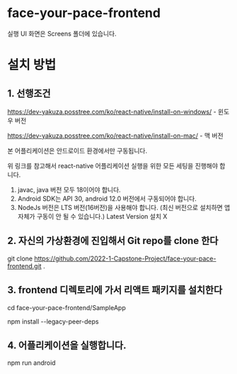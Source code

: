 # face-your-pace-frontend



실행 UI 화면은 Screens 폴더에 있습니다.


# 설치 방법

## 1. 선행조건

https://dev-yakuza.posstree.com/ko/react-native/install-on-windows/ - 윈도우 버전

https://dev-yakuza.posstree.com/ko/react-native/install-on-mac/ - 맥 버전

본 어플리케이션은 안드로이드 환경에서만 구동됩니다.

위 링크를 참고해서 react-native 어플리케이션 실행을 위한 모든 
세팅을 진행해야 합니다.

 1. javac, java 버전 모두 18이어야 합니다.
 2. Android SDK는 API 30, android 12.0 버전에서 구동되어야 합니다.
 3. NodeJs 버전은 LTS 버전(16버전)을 사용해야 합니다. (최신 버전으로 설치하면 앱 자체가 구동이 안 될 수 있습니다.) Latest Version 설치 X

## 2. 자신의 가상환경에 진입해서 Git repo를 clone 한다

git clone https://github.com/2022-1-Capstone-Project/face-your-pace-frontend.git .

## 3. frontend 디렉토리에 가서 리액트 패키지를 설치한다

cd face-your-pace-frontend/SampleApp

npm install --legacy-peer-deps

## 4. 어플리케이션을 실행합니다.

npm run android
  

